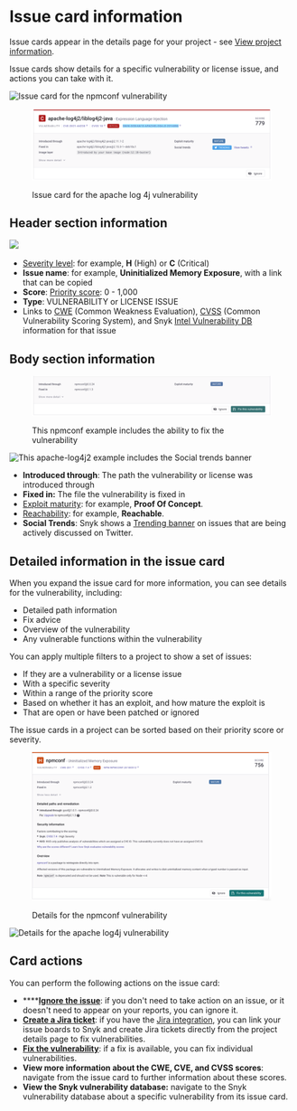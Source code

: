 # Issue card information

Issue cards appear in the details page for your project - see [View project information](https://docs.snyk.io/getting-started/introduction-to-snyk-projects/view-project-information).

Issue cards show details for a specific vulnerability or license issue, and actions you can take with it.

![Issue card for the npmconf vulnerability](../../.gitbook/assets/copy\_link\_to\_issue-8dec2022.png)

<figure><img src="../../.gitbook/assets/image-card-apachelog4j2-8dec2022.png" alt=""><figcaption><p>Issue card for the apache log 4j vulnerability</p></figcaption></figure>

## Header section information

![](../../.gitbook/assets/issue-card-header\_8dec2022.png)

* [Severity level](https://docs.snyk.io/introducing-snyk/snyks-core-concepts/severity-levels): for example, **H** (High) or **C** (Critical)
* **Issue name**: for example, **Uninitialized Memory Exposure**, with a link that can be copied
* **Score**: [Priority score](https://docs.snyk.io/fixing-and-prioritizing-issues/starting-to-fix-vulnerabilities/snyk-priority-score): 0 - 1,000
* **Type**: VULNERABILITY or LICENSE ISSUE
* Links to [CWE](https://cwe.mitre.org/index.html) (Common Weakness Evaluation), [CVSS](https://www.first.org/cvss/calculator/3.1) (Common Vulnerability Scoring System), and Snyk [Intel Vulnerability DB](https://snyk.io/vuln) information for that issue

## Body section information

<figure><img src="../../.gitbook/assets/issue-card-body-eg1_8dec2022.png" alt=""><figcaption><p>This npmconf example includes the ability to fix the vulnerability</p></figcaption></figure>

![This apache-log4j2 example includes the Social trends banner](../../.gitbook/assets/issue-card\_body-section\_14sept2022.png)

* **Introduced through**: The path the vulnerability or license was introduced through
* **Fixed in:** The file the vulnerability is fixed in
* [Exploit maturity](https://docs.snyk.io/fixing-and-prioritizing-issues/issue-management/evaluating-and-prioritizing-vulnerabilities): for example, **Proof Of Concept**.
* [Reachability](https://support.snyk.io/hc/en-us/articles/360010554837-Reachable-Vulnerabilities-): for example, **Reachable**.
* **Social Trends**: Snyk shows a [Trending banner](https://docs.snyk.io/fixing-and-prioritizing-issues/prioritizing-issues/prioritize-by-social-trends) on issues that are being actively discussed on Twitter.

## Detailed information in the issue card

When you expand the issue card for more information, you can see details for the vulnerability, including:&#x20;

* Detailed path information
* Fix advice
* Overview of the vulnerability
* Any vulnerable functions within the vulnerability

You can apply multiple filters to a project to show a set of issues:

* If they are a vulnerability or a license issue
* With a specific severity
* Within a range of the priority score
* Based on whether it has an exploit, and how mature the exploit is
* That are open or have been patched or ignored

The issue cards in a project can be sorted based on their priority score or severity.

<figure><img src="../../.gitbook/assets/image-card-expanded_8dec2022.png" alt=""><figcaption><p>Details for the npmconf vulnerability</p></figcaption></figure>

![Details for the apache log4j vulnerability](../../.gitbook/assets/issue\_card-expanded\_14sept2022.png)

## Card actions

You can perform the following actions on the issue card:

* ****[**Ignore the issue**](../../features/fixing-and-prioritizing-issues/issue-management/ignore-issues.md): if you don't need to take action on an issue, or it doesn't need to appear on your reports, you can ignore it.
* [**Create a Jira ticket**](https://docs.snyk.io/integrations/untitled-3/jira): if you have the [Jira integration](https://docs.snyk.io/integrations/untitled-3/jira), you can link your issue boards to Snyk and create Jira tickets directly from the project details page to fix vulnerabilities.
* [**Fix the vulnerability**](https://docs.snyk.io/snyk-open-source/open-source-basics/fixing-vulnerabilities): if a fix is available, you can fix individual vulnerabilities.
* **View more information about the CWE, CVE, and CVSS scores**: navigate from the issue card to further information about these scores.
* **View the Snyk vulnerability database:** navigate to the Snyk vulnerability database about a specific vulnerability from its issue card.
